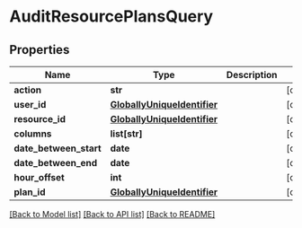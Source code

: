 # AuditResourcePlansQuery

## Properties
Name | Type | Description | Notes
------------ | ------------- | ------------- | -------------
**action** | **str** |  | [optional] 
**user_id** | [**GloballyUniqueIdentifier**](GloballyUniqueIdentifier.md) |  | [optional] 
**resource_id** | [**GloballyUniqueIdentifier**](GloballyUniqueIdentifier.md) |  | [optional] 
**columns** | **list[str]** |  | [optional] 
**date_between_start** | **date** |  | [optional] 
**date_between_end** | **date** |  | [optional] 
**hour_offset** | **int** |  | [optional] 
**plan_id** | [**GloballyUniqueIdentifier**](GloballyUniqueIdentifier.md) |  | [optional] 

[[Back to Model list]](../README.md#documentation-for-models) [[Back to API list]](../README.md#documentation-for-api-endpoints) [[Back to README]](../README.md)


